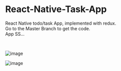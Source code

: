 # React-Native-Task-App
React Native todo/task App, implemented with redux. <br/>
Go to the Master Branch to get the code.<br/>
App SS...<br/>

<br/>

![image](https://user-images.githubusercontent.com/58064621/165709413-4057c780-9070-47a1-af72-16d9c08fcbd0.png)

![image](https://user-images.githubusercontent.com/58064621/165709518-d12dfe62-4f97-4e2c-9320-fc97e41b7a60.png)


